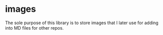 # images
The sole purpose of this library is to store images that I later use for adding into MD files for other repos.
